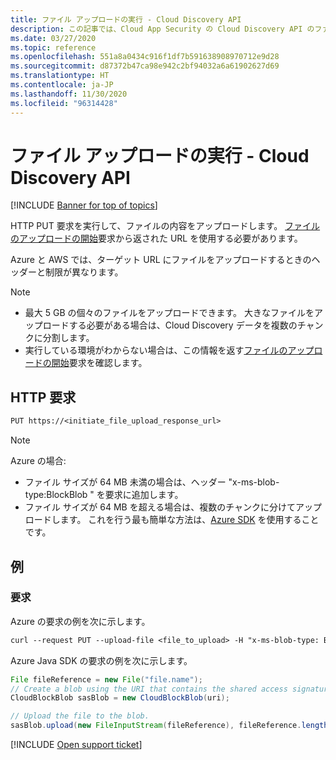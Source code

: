 ```yaml
---
title: ファイル アップロードの実行 - Cloud Discovery API
description: この記事では、Cloud App Security の Cloud Discovery API のファイル アップロード要求の実行について説明します。
ms.date: 03/27/2020
ms.topic: reference
ms.openlocfilehash: 551a8a0434c916f1df7b591638908970712e9d28
ms.sourcegitcommit: d87372b47ca98e942c2bf94032a6a61902627d69
ms.translationtype: HT
ms.contentlocale: ja-JP
ms.lasthandoff: 11/30/2020
ms.locfileid: "96314428"
---
```

# <a name="perform-file-upload---cloud-discovery-api"></a>ファイル アップロードの実行 - Cloud Discovery API

[!INCLUDE [Banner for top of topics](includes/banner.md)]

HTTP PUT 要求を実行して、ファイルの内容をアップロードします。 [ファイルのアップロードの開始](api-discovery-initiate.md)要求から返された URL を使用する必要があります。

Azure と AWS では、ターゲット URL にファイルをアップロードするときのヘッダーと制限が異なります。

> [!NOTE]
>
> - 最大 5 GB の個々のファイルをアップロードできます。 大きなファイルをアップロードする必要がある場合は、Cloud Discovery データを複数のチャンクに分割します。
> - 実行している環境がわからない場合は、この情報を返す[ファイルのアップロードの開始](api-discovery-initiate.md)要求を確認します。

## <a name="http-request"></a>HTTP 要求

```rest
PUT https://<initiate_file_upload_response_url>
```

> [!NOTE]
>
> Azure の場合:
> - ファイル サイズが 64 MB 未満の場合は、ヘッダー "x-ms-blob-type:BlockBlob " を要求に追加します。
> - ファイル サイズが 64 MB を超える場合は、複数のチャンクに分けてアップロードします。 これを行う最も簡単な方法は、[Azure SDK](https://azure.microsoft.com/downloads/) を使用することです。

## <a name="example"></a>例

### <a name="request"></a>要求

Azure の要求の例を次に示します。

```rest
curl --request PUT --upload-file <file_to_upload> -H "x-ms-blob-type: BlockBlob" "https://<initiate_file_upload_response_url>"
```

Azure Java SDK の要求の例を次に示します。

```java
File fileReference = new File("file.name");
// Create a blob using the URI that contains the shared access signature.
CloudBlockBlob sasBlob = new CloudBlockBlob(uri);

// Upload the file to the blob.
sasBlob.upload(new FileInputStream(fileReference), fileReference.length());
```

[!INCLUDE [Open support ticket](includes/support.md)]
